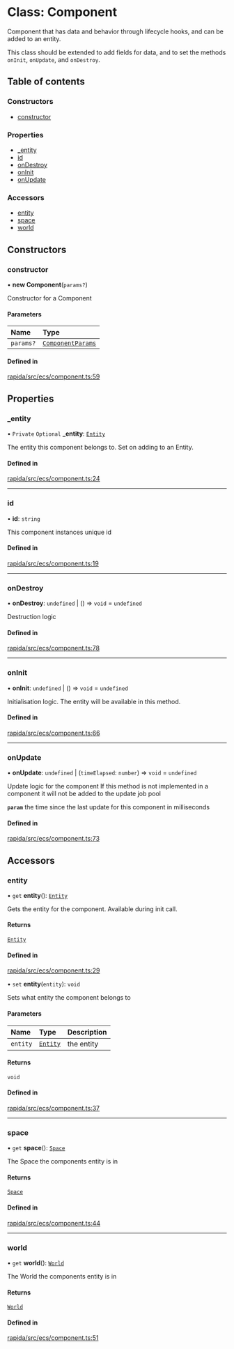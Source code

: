 # Class: Component

Component that has data and behavior through lifecycle hooks, and can be added to an entity.

This class should be extended to add fields for data, and to set the methods `onInit`, `onUpdate`, and `onDestroy`.

## Table of contents

### Constructors

- [constructor](Component.md#constructor)

### Properties

- [\_entity](Component.md#_entity)
- [id](Component.md#id)
- [onDestroy](Component.md#ondestroy)
- [onInit](Component.md#oninit)
- [onUpdate](Component.md#onupdate)

### Accessors

- [entity](Component.md#entity)
- [space](Component.md#space)
- [world](Component.md#world)

## Constructors

### constructor

• **new Component**(`params?`)

Constructor for a Component

#### Parameters

| Name | Type |
| :------ | :------ |
| `params?` | [`ComponentParams`](../modules.md#componentparams) |

#### Defined in

[rapida/src/ecs/component.ts:59](https://gitlab.com/rapidajs/rapida/-/blob/ac79872/packages/rapida/src/ecs/component.ts#L59)

## Properties

### \_entity

• `Private` `Optional` **\_entity**: [`Entity`](Entity.md)

The entity this component belongs to. Set on adding to an Entity.

#### Defined in

[rapida/src/ecs/component.ts:24](https://gitlab.com/rapidajs/rapida/-/blob/ac79872/packages/rapida/src/ecs/component.ts#L24)

___

### id

• **id**: `string`

This component instances unique id

#### Defined in

[rapida/src/ecs/component.ts:19](https://gitlab.com/rapidajs/rapida/-/blob/ac79872/packages/rapida/src/ecs/component.ts#L19)

___

### onDestroy

• **onDestroy**: `undefined` \| () => `void` = `undefined`

Destruction logic

#### Defined in

[rapida/src/ecs/component.ts:78](https://gitlab.com/rapidajs/rapida/-/blob/ac79872/packages/rapida/src/ecs/component.ts#L78)

___

### onInit

• **onInit**: `undefined` \| () => `void` = `undefined`

Initialisation logic. The entity will be available in this method.

#### Defined in

[rapida/src/ecs/component.ts:66](https://gitlab.com/rapidajs/rapida/-/blob/ac79872/packages/rapida/src/ecs/component.ts#L66)

___

### onUpdate

• **onUpdate**: `undefined` \| (`timeElapsed`: `number`) => `void` = `undefined`

Update logic for the component
If this method is not implemented in a component it will not be added to the update job pool

**`param`** the time since the last update for this component in milliseconds

#### Defined in

[rapida/src/ecs/component.ts:73](https://gitlab.com/rapidajs/rapida/-/blob/ac79872/packages/rapida/src/ecs/component.ts#L73)

## Accessors

### entity

• `get` **entity**(): [`Entity`](Entity.md)

Gets the entity for the component. Available during init call.

#### Returns

[`Entity`](Entity.md)

#### Defined in

[rapida/src/ecs/component.ts:29](https://gitlab.com/rapidajs/rapida/-/blob/ac79872/packages/rapida/src/ecs/component.ts#L29)

• `set` **entity**(`entity`): `void`

Sets what entity the component belongs to

#### Parameters

| Name | Type | Description |
| :------ | :------ | :------ |
| `entity` | [`Entity`](Entity.md) | the entity |

#### Returns

`void`

#### Defined in

[rapida/src/ecs/component.ts:37](https://gitlab.com/rapidajs/rapida/-/blob/ac79872/packages/rapida/src/ecs/component.ts#L37)

___

### space

• `get` **space**(): [`Space`](Space.md)

The Space the components entity is in

#### Returns

[`Space`](Space.md)

#### Defined in

[rapida/src/ecs/component.ts:44](https://gitlab.com/rapidajs/rapida/-/blob/ac79872/packages/rapida/src/ecs/component.ts#L44)

___

### world

• `get` **world**(): [`World`](World.md)

The World the components entity is in

#### Returns

[`World`](World.md)

#### Defined in

[rapida/src/ecs/component.ts:51](https://gitlab.com/rapidajs/rapida/-/blob/ac79872/packages/rapida/src/ecs/component.ts#L51)
